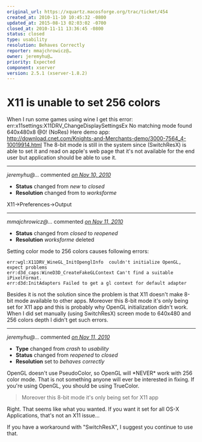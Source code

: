 ```yaml
---
original_url: https://xquartz.macosforge.org/trac/ticket/454
created_at: 2010-11-10 10:45:32 -0800
updated_at: 2015-08-13 02:03:02 -0700
closed_at: 2010-11-11 13:36:45 -0800
status: closed
type: usability
resolution: Behaves Correctly
reporter: mmajchrowicz@…
owner: jeremyhu@…
priority: Expected
component: xserver
version: 2.5.1 (xserver-1.8.2)
---
```


X11 is unable to set 256 colors
===============================


When I run some games using wine I get this error:
err:x11settings:X11DRV\_ChangeDisplaySettingsEx No matching mode found 640x480x8 @0! (NoRes)
Here demo app: <http://download.cnet.com/Knights-and-Merchants-demo/3000-7564_4-10019914.html>
The 8-bit mode is still in the system since (SwitchResX) is able to set it and read on apple's web page that it's not available for the end user but application should be able to use it.



---

*jeremyhu@…* commented *[on Nov 10, 2010](https://xquartz.macosforge.org/trac/ticket/454#comment:1 "November 10, 2010 at 7:12 PM PST")*

-   **Status** changed from *new* to *closed*
-   **Resolution** changed from to *worksforme*

X11-&gt;Preferences-&gt;Output



---

*mmajchrowicz@…* commented *[on Nov 11, 2010](https://xquartz.macosforge.org/trac/ticket/454#comment:2 "November 11, 2010 at 2:16 AM PST")*

-   **Status** changed from *closed* to *reopened*
-   **Resolution** *worksforme* deleted

Setting color mode to 256 colors causes following errors:

    err:wgl:X11DRV_WineGL_InitOpenglInfo  couldn't initialize OpenGL, expect problems
    err:d3d_caps:WineD3D_CreateFakeGLContext Can't find a suitable iPixelFormat.
    err:d3d:InitAdapters Failed to get a gl context for default adapter

Besides it is not the solution since the problem is that X11 doesn't make 8-bit mode available to other apps. Moreover this 8-bit mode it's only being set for X11 app and this is probably why OpenGL initialization didn't work.
When I did set manually (using SwitchResX) screen mode to 640x480 and 256 colors depth I didn't get such errors.



---

*jeremyhu@…* commented *[on Nov 11, 2010](https://xquartz.macosforge.org/trac/ticket/454#comment:3 "November 11, 2010 at 1:36 PM PST")*

-   **Type** changed from *crash* to *usability*
-   **Status** changed from *reopened* to *closed*
-   **Resolution** set to *behaves correctly*

OpenGL doesn't use PseudoColor, so OpenGL will \*NEVER\* work with 256 color mode. That is not something anyone will ever be interested in fixing. If you're using OpenGL, you should be using TrueColor.

> Moreover this 8-bit mode it's only being set for X11 app

Right. That seems like what you wanted. If you want it set for all OS-X Applications, that's not an X11 issue...

If you have a workaround with "SwitchResX", I suggest you continue to use that.



